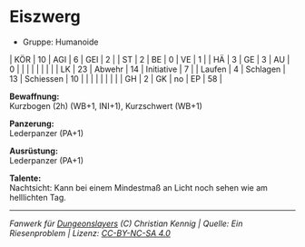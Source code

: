 # Eiszwerg  
- Gruppe: Humanoide  

| KÖR    | 10 | AGI      | 6  | GEI        | 2  |
| ST     | 2  | BE       | 0  | VE         | 1  |
| HÄ     | 3  | GE       | 3  | AU         | 0  |
|        |    |          |    |            |    |
| LK     | 23 | Abwehr   | 14 | Initiative | 7  |
| Laufen | 4  | Schlagen | 13 | Schiessen  | 10 |
|        |    |          |    |            |    |
| GH     | 2  | GK       | no | EP         | 58 |


**Bewaffnung:**  
Kurzbogen (2h) (WB+1, INI+1), Kurzschwert (WB+1)

**Panzerung:**  
Lederpanzer (PA+1)

**Ausrüstung:**  
Lederpanzer (PA+1)

**Talente:**  
Nachtsicht: Kann bei einem Mindestmaß an Licht noch sehen wie am helllichten Tag.





___
*Fanwerk für [Dungeonslayers](https://www.dungeonslayers.net/) (C) Christian Kennig | Quelle: Ein Riesenproblem | Lizenz: [CC-BY-NC-SA 4.0](https://creativecommons.org/licenses/by-nc-sa/4.0/deed.de)*